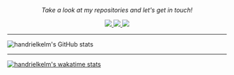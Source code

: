 <!-- Social Section -->
<p align="center">
  <i>Take a look at my repositories and let's get in touch!</i>

<p align="center">
  <a href= "https://github.com/handrielkelm/">
    <img src="https://img.icons8.com/material-outlined/30/689d6a/source-code.png"/>
  </a>
  <a href= "https://www.linkedin.com/in/handrielkelm/">
    <img src="https://img.icons8.com/material-outlined/30/689d6a/linkedin.png"/>
  </a>
  <a href="https://stackoverflow.com/users/19417408/handriel-kelm">
    <img src="https://img.icons8.com/metro/26/689d6a/stackoverflow.png"/>
  </a>

  
</p>

---
  
![handrielkelm's GitHub stats](https://github-readme-stats.vercel.app/api?username=handrielkelm&theme=radical&show_icons=true)

--- 

[![handrielkelm's wakatime stats](https://github-readme-stats.vercel.app/api/wakatime?username=handrielkelm&theme=radical)](https://github.com/handrielkelm)
